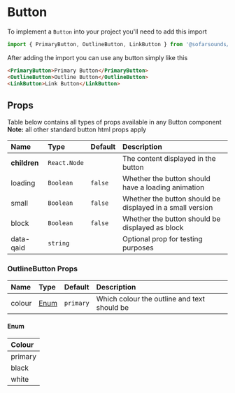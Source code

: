 # Button

To implement a `Button` into your project you'll need to add this import
```js
import { PrimaryButton, OutlineButton, LinkButton } from '@sofarsounds/maestro'
```

After adding the import you can use any button simply like this
```html
<PrimaryButton>Primary Button</PrimaryButton>
<OutlineButton>Outline Button</OutlineButton>
<LinkButton>Link Button</LinkButton>
```

## Props
Table below contains all types of props available in any Button component  
**Note:** all other standard button html props apply

| Name          | Type         | Default         | Description                      |
| :------------ | :-----       | :-------------- | :------------------------------- |
| **children**  | `React.Node` |                 | The content displayed in the button
| loading       | `Boolean`    | `false`         | Whether the button should have a loading animation
| small         | `Boolean`    | `false`         | Whether the button should be displayed in a small version
| block         | `Boolean`    | `false`         | Whether the button should be displayed as block
| data-qaid     | `string`     |                 | Optional prop for testing purposes

### OutlineButton Props
| Name          | Type          | Default         | Description                      |
| :------------ | :-----        | :-------------- | :------------------------------- |
| colour        | [Enum](#enum) | `primary`       | Which colour the outline and text should be

#### Enum
| Colour  |
| :-----  |
| primary |
| black   |
| white   |

